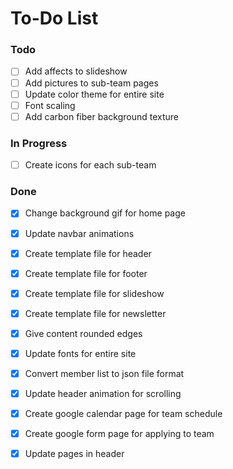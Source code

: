# To-Do List

### Todo 
- [ ] Add affects to slideshow 
- [ ] Add pictures to sub-team pages
- [ ] Update color theme for entire site
- [ ] Font scaling
- [ ] Add carbon fiber background texture

### In Progress
- [ ] Create icons for each sub-team

### Done
- [x] Change background gif for home page
- [x] Update navbar animations
- [x] Create template file for header
- [x] Create template file for footer
- [x] Create template file for slideshow
- [x] Create template file for newsletter
- [x] Give content rounded edges
- [x] Update fonts for entire site
- [x] Convert member list to json file format
- [x] Update header animation for scrolling
- [x] Create google calendar page for team schedule
- [x] Create google form page for applying to team
- [x] Update pages in header

